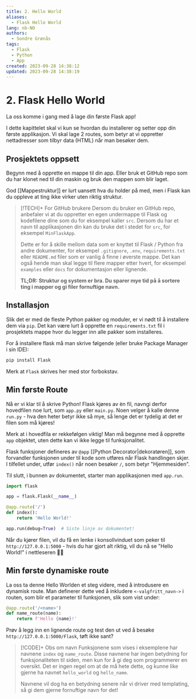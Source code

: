 ```yaml
---
title: 2. Hello World
aliases:
  - Flask Hello World
lang: nb-NO
authors:
  - Sondre Grønås
tags:
  - Flask
  - Python
  - App
created: 2023-09-28 14:38:12
updated: 2023-09-28 14:38:19
---
```

# 2. Flask Hello World
La oss komme i gang med å lage din første Flask app!

I dette kapittelet skal vi kun se hvordan du installerer og setter opp din første applikasjon. Vi skal lage 2 routes, som betyr at vi oppretter nettadresser som tilbyr data (HTML) når man besøker dem.

## Prosjektets oppsett
Begynn med å opprette en mappe til din app. Eller bruk et GitHub repo som du har klonet ned til din maskin og bruk den mappen som blir laget.

God [[Mappestruktur]] er lurt uansett hva du holder på med, men i Flask kan du oppleve at ting ikke virker uten riktig struktur.

> [!TECH]+ For GitHub brukere
> Dersom du bruker en GitHub repo, anbefaler vi at du oppretter en egen undermappe til Flask og kodefilene dine som du for eksempel kaller `src`. Dersom du har et navn til applikasjonen din kan du bruke det i stedet for `src`, for eksempel `MinFlaskApp`.
> 
> Dette er for å skille mellom data som er knyttet til Flask / Python fra andre dokumenter, for eksempel `.gitignore`, `.env`, `requirements.txt` eller `README.md` filer som er vanlig å finne i øverste mappe. Det kan også hende man skal legge til flere mapper etter hvert, for eksempel `examples` eller `docs` for dokumentasjon eller lignende.
> 
> **TL;DR: Struktur og system er bra. Du sparer mye tid på å sortere ting i mapper og gi filer fornuftige navn.**

## Installasjon
Slik det er med de fleste Python pakker og moduler, er vi nødt til å installere dem via `pip`. Det kan være lurt å opprette en `requirements.txt` fil i prosjektets mappe hvor du legger inn alle pakker som installeres.

For å installere flask må man skrive følgende (eller bruke Package Manager i sin IDE):

```bash
pip install Flask
```

Merk at `Flask` skrives her med stor forbokstav.

## Min første Route
Nå er vi klar til å skrive Python! Flask kjøres av èn fil, navngi derfor hovedfilen noe lurt, som `app.py` eller `main.py`. Noen velger å kalle denne `run.py` - hva den heter betyr ikke så mye, så lenge det er tydelig at det er filen som må kjøres!

Merk at i hovedfila er rekkefølgen viktig! Man må begynne med å opprette `app` objektet, uten dette kan vi ikke legge til funksjonalitet.

Flask funksjoner defineres av `@app` [[Python Decorator|dekoratøren]], som forvandler funksjonen under til kode som utføres når Flask handlingen skjer. I tilfellet under, utfør `index()` når noen besøker `/`, som betyr "Hjemmesiden".

Til slutt, i bunnen av dokumentet, starter man applikasjonen med `app.run`.

```python title="app.py"
import flask

app = flask.Flask(__name__)

@app.route('/')
def index():
    return 'Hello World!'

app.run(debug=True)  # Siste linje av dokumentet!
```

Når du kjører filen, vil du få en lenke i konsollvinduet som peker til `http://127.0.0.1:5000` - hvis du har gjort alt riktig, vil du nå se "Hello World!" i nettleseren 🥳🎉

## Min første dynamiske route
La oss ta denne Hello Worlden et steg videre, med å introdusere en dynamisk route. Man definerer dette ved å inkludere `<-valgfritt_navn->` i routen, som blir et parameter til funksjonen, slik som vist under:

```python
@app.route('/<name>')
def name_route(name):
    return f'Hello {name}!'
```

Prøv å legg inn en lignende route og test den ut ved å besøke `http://127.0.0.1:5000/Flask`, tøft ikke sant?


> [!CODE]+ Obs om navn
> Funksjonene som vises i eksemplene har navnene `index` og `name_route`. Disse navnene har ingen betydning for funksjonaliteten til siden, men kun for å gi deg som programmerer en oversikt. Det er ingen regel om at de må hete dette, og kunne like gjerne ha navnet `hello_world` og `hello_name`.
> 
> Navnene vil dog ha en betydning senere når vi driver med templating, så gi dem gjerne fornuftige navn for det!

